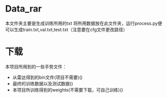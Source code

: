 
# Data_rar
本文件夹主要是生成训练所用的txt
将所用数据放在此文件夹，运行process.py便可以生成train.txt,val.txt,test.txt（注意要在cfg文件更改路径）
# 下载
本项目所用到的一些手势文件：

* 从雷达得到的bin文件(项目不需要)()
* 最终的训练数据以及测试数据()
* 本项目所训练得到的weights(不需要下载，可自己训练)()
